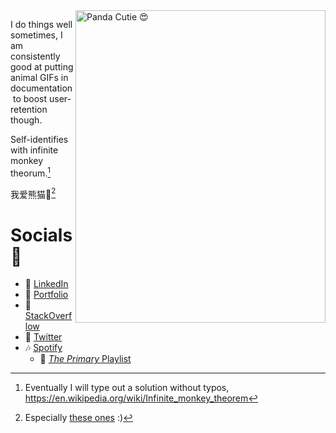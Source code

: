 <img align="right" src="https://raw.githubusercontent.com/c1m50c/c1m50c/main/panda.gif" width="400" height="500" alt="Panda Cutie 😍">
<!-- <img align="right" src="https://raw.githubusercontent.com/c1m50c/c1m50c/main/me.gif" width="80" height="60"> -->

I do things well sometimes, I am consistently good at putting animal GIFs in documentation&nbsp;to boost user-retention though.

Self-identifies with infinite monkey theorum.[^1]

我爱熊猫💖[^2]

# **Socials 🤳**

- 💼 [LinkedIn](https://www.linkedin.com/in/pere-wells/)
- 📁 [Portfolio](https://c1m50c.github.io/portfolio)
- 🥞 [StackOverflow](https://stackoverflow.com/users/17452730/c1m50c)
- 🐤 [Twitter](https://twitter.com/c1m50c)
- 🎶 [Spotify](https://open.spotify.com/user/cimsoc?si=b515e89e35bd4bed)
    - 📌 [_The Primary_ Playlist](https://open.spotify.com/playlist/3k67qmXwh5OTP18e8BdtPI?si=bce6c430c8b64d14)

[^1]: Eventually I will type out a solution without typos, https://en.wikipedia.org/wiki/Infinite_monkey_theorem

[^2]: Especially [these ones](https://en.wikipedia.org/wiki/Qinling_panda) :)
